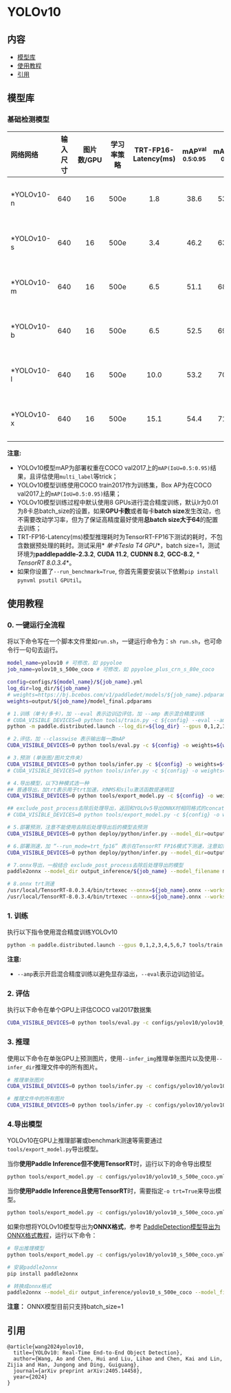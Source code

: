 # YOLOv10

## 内容

- [模型库](#模型库)
- [使用教程](#使用教程)
- [引用](#引用)

## 模型库

### 基础检测模型

| 网络网络       | 输入尺寸 | 图片数/GPU | 学习率策略 | TRT-FP16-Latency(ms) | mAP<sup>val<br>0.5:0.95 | mAP<sup>val<br>0.5 | Params(M) | FLOPs(G) |                                                   下载链接                                                   |               配置文件                |
|:-----------|:----:|:-------:|:-----:|:--------------------:|:-----------------------:|:------------------:|:---------:|:--------:|:--------------------------------------------------------------------------------------------------------:|:---------------------------------:|
| *YOLOv10-n | 640  |   16    | 500e  |         1.8          |          38.6           |        53.9        |    2.3    |   6.7    | [下载链接](https://github.com/MINGtoMING/yolov10_tmp/releases/download/YOLOv10/yolov10_n_500e_coco.pdparams) | [配置文件](./yolov10_n_500e_coco.yml) |
| *YOLOv10-s | 640  |   16    | 500e  |         3.4          |          46.2           |        63.0        |    7.2    |   21.6   | [下载链接](https://github.com/MINGtoMING/yolov10_tmp/releases/download/YOLOv10/yolov10_s_500e_coco.pdparams) | [配置文件](./yolov10_s_500e_coco.yml) |
| *YOLOv10-m | 640  |   16    | 500e  |         6.5          |          51.1           |        68.2        |   15.4    |   59.1   | [下载链接](https://github.com/MINGtoMING/yolov10_tmp/releases/download/YOLOv10/yolov10_m_500e_coco.pdparams) | [配置文件](./yolov10_m_500e_coco.yml) |
| *YOLOv10-b | 640  |   16    | 500e  |         6.5          |          52.5           |        69.6        |   19.1    |   92.0   | [下载链接](https://github.com/MINGtoMING/yolov10_tmp/releases/download/YOLOv10/yolov10_b_500e_coco.pdparams) | [配置文件](./yolov10_b_500e_coco.yml) |
| *YOLOv10-l | 640  |   16    | 500e  |         10.0         |          53.2           |        70.2        |   24.4    |  120.3   | [下载链接](https://github.com/MINGtoMING/yolov10_tmp/releases/download/YOLOv10/yolov10_l_500e_coco.pdparams) | [配置文件](./yolov10_l_500e_coco.yml) |
| *YOLOv10-x | 640  |   16    | 500e  |         15.1         |          54.4           |        71.3        |   29.5    |  160.4   | [下载链接](https://github.com/MINGtoMING/yolov10_tmp/releases/download/YOLOv10/yolov10_x_500e_coco.pdparams) | [配置文件](./yolov10_x_500e_coco.yml) |

**注意:**

- YOLOv10模型mAP为部署权重在COCO val2017上的`mAP(IoU=0.5:0.95)`结果，且评估使用`multi_label`等trick；
- YOLOv10模型训练使用COCO train2017作为训练集，Box AP为在COCO val2017上的`mAP(IoU=0.5:0.95)`结果；
- YOLOv10模型训练过程中默认使用8 GPUs进行混合精度训练，默认lr为0.01为8卡总batch_size的设置，如果**GPU卡数**或者每卡**batch
  size**发生改动，也不需要改动学习率，但为了保证高精度最好使用**总batch size大于64**的配置去训练；
- TRT-FP16-Latency(ms)模型推理耗时为TensorRT-FP16下测试的耗时，不包含数据预处理的耗时。测试采用*
  *单卡Tesla T4 GPU**，batch size=1，测试环境为**paddlepaddle-2.3.2**, **CUDA 11.2**, **CUDNN 8.2**, **GCC-8.2**, *
  *TensorRT 8.0.3.4**。
- 如果你设置了`--run_benchmark=True`, 你首先需要安装以下依赖`pip install pynvml psutil GPUtil`。

## 使用教程

### 0. **一键运行全流程**

将以下命令写在一个脚本文件里如```run.sh```，一键运行命令为：```sh run.sh```，也可命令行一句句去运行。

```bash
model_name=yolov10 # 可修改，如 ppyoloe
job_name=yolov10_s_500e_coco # 可修改，如 ppyoloe_plus_crn_s_80e_coco

config=configs/${model_name}/${job_name}.yml
log_dir=log_dir/${job_name}
# weights=https://bj.bcebos.com/v1/paddledet/models/${job_name}.pdparams
weights=output/${job_name}/model_final.pdparams

# 1.训练（单卡/多卡），加 --eval 表示边训边评估，加 --amp 表示混合精度训练
# CUDA_VISIBLE_DEVICES=0 python tools/train.py -c ${config} --eval --amp
python -m paddle.distributed.launch --log_dir=${log_dir} --gpus 0,1,2,3,4,5,6,7 tools/train.py -c ${config} --eval --amp

# 2.评估，加 --classwise 表示输出每一类mAP
CUDA_VISIBLE_DEVICES=0 python tools/eval.py -c ${config} -o weights=${weights} --classwise

# 3.预测 (单张图/图片文件夹）
CUDA_VISIBLE_DEVICES=0 python tools/infer.py -c ${config} -o weights=${weights} --infer_img=demo/000000014439_640x640.jpg --draw_threshold=0.5
# CUDA_VISIBLE_DEVICES=0 python tools/infer.py -c ${config} -o weights=${weights} --infer_dir=demo/ --draw_threshold=0.5

# 4.导出模型，以下3种模式选一种
## 普通导出，加trt表示用于trt加速，对NMS和silu激活函数提速明显
CUDA_VISIBLE_DEVICES=0 python tools/export_model.py -c ${config} -o weights=${weights} # trt=True

## exclude_post_process去除后处理导出，返回和YOLOv5导出ONNX时相同格式的concat后的1个Tensor，是未缩放回原图的坐标+分类置信度
# CUDA_VISIBLE_DEVICES=0 python tools/export_model.py -c ${config} -o weights=${weights} exclude_post_process=True # trt=True

# 5.部署预测，注意不能使用去除后处理导出后的模型去预测
CUDA_VISIBLE_DEVICES=0 python deploy/python/infer.py --model_dir=output_inference/${job_name} --image_file=demo/000000014439_640x640.jpg --device=GPU

# 6.部署测速，加 “--run_mode=trt_fp16” 表示在TensorRT FP16模式下测速，注意如需用到 trt_fp16 则必须为加 trt=True 导出的模型
CUDA_VISIBLE_DEVICES=0 python deploy/python/infer.py --model_dir=output_inference/${job_name} --image_file=demo/000000014439_640x640.jpg --device=GPU --run_benchmark=True # --run_mode=trt_fp16

# 7.onnx导出，一般结合 exclude_post_process去除后处理导出的模型
paddle2onnx --model_dir output_inference/${job_name} --model_filename model.pdmodel --params_filename model.pdiparams --opset_version 12 --save_file ${job_name}.onnx

# 8.onnx trt测速
/usr/local/TensorRT-8.0.3.4/bin/trtexec --onnx=${job_name}.onnx --workspace=4096 --avgRuns=10 --shapes=input:1x3x640x640 --fp16
/usr/local/TensorRT-8.0.3.4/bin/trtexec --onnx=${job_name}.onnx --workspace=4096 --avgRuns=10 --shapes=input:1x3x640x640 --fp32
```

### 1. 训练

执行以下指令使用混合精度训练YOLOv10

```bash
python -m paddle.distributed.launch --gpus 0,1,2,3,4,5,6,7 tools/train.py -c configs/yolov10/yolov10_s_500e_coco.yml --amp --eval
```

**注意:**

- `--amp`表示开启混合精度训练以避免显存溢出，`--eval`表示边训边验证。

### 2. 评估

执行以下命令在单个GPU上评估COCO val2017数据集

```bash
CUDA_VISIBLE_DEVICES=0 python tools/eval.py -c configs/yolov10/yolov10_s_500e_coco.yml -o weights=https://paddledet.bj.bcebos.com/models/yolov10_s_500e_coco.pdparams
```

### 3. 推理

使用以下命令在单张GPU上预测图片，使用`--infer_img`推理单张图片以及使用`--infer_dir`推理文件中的所有图片。

```bash
# 推理单张图片
CUDA_VISIBLE_DEVICES=0 python tools/infer.py -c configs/yolov10/yolov10_s_500e_coco.yml -o weights=https://paddledet.bj.bcebos.com/models/yolov10_s_500e_coco.pdparams --infer_img=demo/000000014439_640x640.jpg

# 推理文件中的所有图片
CUDA_VISIBLE_DEVICES=0 python tools/infer.py -c configs/yolov10/yolov10_s_500e_coco.yml -o weights=https://paddledet.bj.bcebos.com/models/yolov10_s_500e_coco.pdparams --infer_dir=demo
```

### 4.导出模型

YOLOv10在GPU上推理部署或benchmark测速等需要通过`tools/export_model.py`导出模型。

当你**使用Paddle Inference但不使用TensorRT**时，运行以下的命令导出模型

```bash
python tools/export_model.py -c configs/yolov10/yolov10_s_500e_coco.yml -o weights=https://paddledet.bj.bcebos.com/models/yolov10_s_500e_coco.pdparams
```

当你**使用Paddle Inference且使用TensorRT**时，需要指定`-o trt=True`来导出模型。

```bash
python tools/export_model.py -c configs/yolov10/yolov10_s_500e_coco.yml -o weights=https://paddledet.bj.bcebos.com/models/yolov10_s_500e_coco.pdparams trt=True
```

如果你想将YOLOv10模型导出为**ONNX格式**，参考
[PaddleDetection模型导出为ONNX格式教程](../../deploy/EXPORT_ONNX_MODEL.md)，运行以下命令：

```bash
# 导出推理模型
python tools/export_model.py -c configs/yolov10/yolov10_s_500e_coco.yml --output_dir=output_inference -o weights=https://paddledet.bj.bcebos.com/models/yolov10_s_500e_coco.pdparams

# 安装paddle2onnx
pip install paddle2onnx

# 转换成onnx格式
paddle2onnx --model_dir output_inference/yolov10_s_500e_coco --model_filename model.pdmodel --params_filename model.pdiparams --opset_version 11 --save_file yolov10_s_500e_coco.onnx
```

**注意：** ONNX模型目前只支持batch_size=1

## 引用

```
@article{wang2024yolov10,
  title={YOLOv10: Real-Time End-to-End Object Detection},
  author={Wang, Ao and Chen, Hui and Liu, Lihao and Chen, Kai and Lin, Zijia and Han, Jungong and Ding, Guiguang},
  journal={arXiv preprint arXiv:2405.14458},
  year={2024}
}
```
